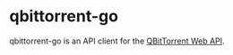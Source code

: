 # qbittorrent-go

qbittorrent-go is an API client for the
[QBitTorrent Web API](https://github.com/qbittorrent/qBittorrent/wiki/Web-API-Documentation#login).
